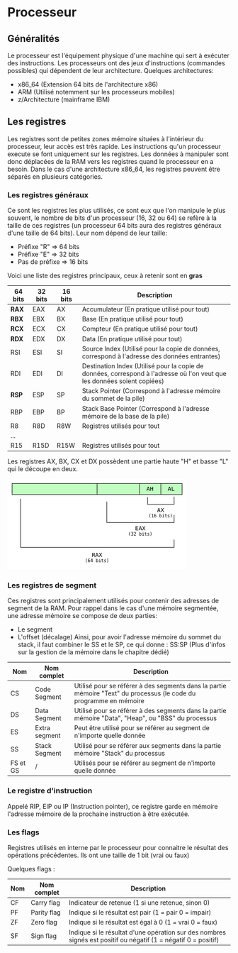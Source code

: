 # Processeur

## Généralités

Le processeur est l'équipement physique d'une machine qui sert à exécuter des instructions.
Les processeurs ont des jeux d'instructions (commandes possibles) qui dépendent de leur architecture.
Quelques architectures:
- x86_64 (Extension 64 bits de l'architecture x86)
- ARM (Utilisé notemment sur les processeurs mobiles)
- z/Architecture (mainframe IBM)

## Les registres

Les registres sont de petites zones mémoire situées à l'intérieur du processeur, leur accès est très rapide.
Les instructions qu'un processeur execute se font uniquement sur les registres. Les données à manipuler sont donc déplacées 
de la RAM vers les registres quand le processeur en a besoin.
Dans le cas d'une architecture x86_64, les registres peuvent être séparés en plusieurs catégories.

### Les registres généraux
Ce sont les registres les plus utilisés, ce sont eux que l'on manipule le plus souvent, le nombre de bits d'un processeur 
(16, 32 ou 64) se refère à la taille de ces registres (un processeur 64 bits aura des registres généraux d'une taille de 64 bits).
Leur nom dépend de leur taille:
- Préfixe "R" => 64 bits
- Préfixe "E" => 32 bits
- Pas de préfixe => 16 bits

Voici une liste des registres principaux, ceux à retenir sont en **gras**

| 64 bits | 32 bits | 16 bits | Description                                                                                                              |
|---------|---------|---------|--------------------------------------------------------------------------------------------------------------------------|
| **RAX**     | EAX     | AX      | Accumulateur (En pratique utilisé pour tout)                                                                             |
| **RBX**    | EBX     | BX      | Base (En pratique utilisé pour tout)                                                                                     |
| **RCX**     | ECX     | CX      | Compteur (En pratique utilisé pour tout)                                                                                 |
| **RDX**     | EDX     | DX      | Data (En pratique utilisé pour tout)                                                                                     |
| RSI     | ESI     | SI      | Source Index (Utilisé pour la copie de données, correspond à l'adresse des données entrantes)                            |
| RDI     | EDI     | DI      | Destination Index (Utilisé pour la copie de données, correspond à l'adresse où l'on veut que les données soient copiées) |
| **RSP**     | ESP     | SP      | Stack Pointer (Correspond à l'adresse mémoire du sommet de la pile)                                                      |
| RBP     | EBP     | BP      | Stack Base Pointer (Correspond à l'adresse mémoire de la base de la pile)                                                |
| R8      | R8D     | R8W     | Registres utilisés pour tout                                                                                             |
| ...     |         |         |                                                                                                                          |
| R15     | R15D    | R15W    | Registres utilisés pour tout                                                                                             |

Les registres AX, BX, CX et DX possèdent une partie haute "H" et basse "L" qui le découpe en deux.

![Organisation rgistres](../../images/processeur_registres.png)


### Les registres de segment
Ces registres sont principalement utilisés pour contenir des adresses de segment de la RAM.
Pour rappel dans le cas d'une mémoire segmentée, une adresse mémoire se compose de deux parties:
- Le segment
- L'offset (décalage)
Ainsi, pour avoir l'adresse mémoire du sommet du stack, il faut combiner le SS et le SP, ce qui donne : SS:SP
(Plus d'infos sur la gestion de la mémoire dans le chapitre dédié)

|Nom | Nom complet   | Description                                                                                                        |
|----|---------------|--------------------------------------------------------------------------------------------------------------------|
| CS | Code Segment  | Utilisé pour se référer à des segments dans la partie mémoire "Text" du processus (le code du programme en mémoire |
| DS | Data Segment  | Utilisé pour se référer à des segments dans la partie mémoire "Data", "Heap", ou "BSS" du processus                |
| ES | Extra segment | Peut être utilisé pour se référer au segment de n'importe quelle donnée                                            |
| SS | Stack Segment | Utilisé pour se référer aux segments dans la partie mémoire "Stack" du processus                                   |
| FS et GS | /       | Utilisés pour se référer au segment de n'importe quelle donnée                                                     |

### Le registre d'instruction

Appelé RIP, EIP ou IP (Instruction pointer), ce registre garde en mémoire l'adresse mémoire de la prochaine instruction à être exécutée.

### Les flags
Registres utilisés en interne par le processeur pour connaitre le résultat des opérations précédentes.
Ils ont une taille de 1 bit (vrai ou faux)

Quelques flags :

|Nom | Nom complet   | Description                                                                                                    |
|----|---------------|----------------------------------------------------------------------------------------------------------------|
| CF | Carry flag    | Indicateur de retenue (1 si une retenue, sinon 0)                                                              |
| PF | Parity flag   | Indique si le résultat est pair (1 = pair 0 = impair)                                                          |
| ZF | Zero flag     | Indique si le résultat est égal à 0 (1 = vrai 0 = faux)                                                        |
| SF | Sign flag     | Indique si le résultat d'une opération sur des nombres signés est positif ou négatif (1 = négatif 0 = positif) |

